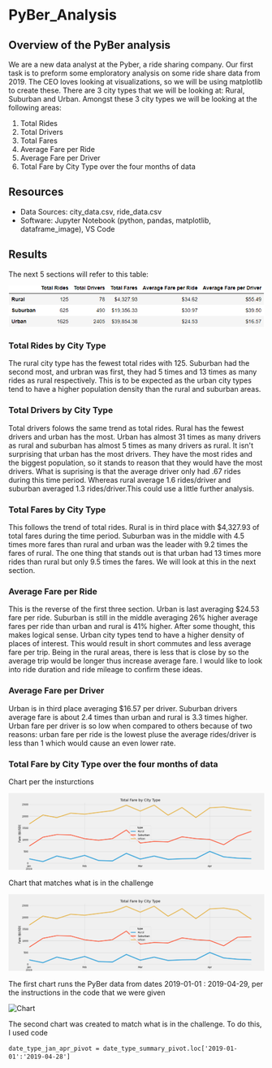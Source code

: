 # PyBer_Analysis
## Overview of the PyBer analysis
We are a new data analyst at the Pyber, a ride sharing company. Our first task is to preform some emploratory analysis on some ride share data from 2019. The CEO loves looking at visualizations, so we will be using matplotlib to create these. 
There are 3 city types that we will be looking at: Rural, Suburban and Urban. Amongst these 3 city types we will be looking at the following areas:
1. Total Rides
2. Total Drivers
3. Total Fares
4. Average Fare per Ride
5. Average Fare per Driver
6. Total Fare by City Type over the four months of data

## Resources
- Data Sources: city_data.csv, ride_data.csv
- Software: Jupyter Notebook (python, pandas, matplotlib, dataframe_image), VS Code

## Results
The next 5 sections will refer to this table:

![Chart](/Analysis/pyber_summary_df.png)


### Total Rides by City Type
The rural city type has the fewest total rides with 125. Suburban had the second most, and urbran was first, they had 5 times and 13 times as many rides as rural respectively. This is to be expected as the urban city types tend to have a higher population density than the rural and suburban areas.  

### Total Drivers by City Type
Total drivers folows the same trend as total rides. Rural has the fewest drivers and urban has the most. Urban has almost 31 times as many drivers as rural and suburban has almost 5 times as many drivers as rural. It isn't surprising that urban has the most drivers. They have the most rides and the biggest population, so it stands to reason that they would have the most drivers. What is suprising is that the average driver only had .67 rides during this time period. Whereas rural average 1.6 rides/driver and suburban averaged 1.3 rides/driver.This could use a little further analysis. 

### Total Fares by City Type
This follows the trend of total rides. Rural is in third place with $4,327.93 of total fares during the time period. Suburban was in the middle with 4.5 times more fares than rural and urban was the leader with 9.2 times the fares of rural. The one thing that stands out is that urban had 13 times more rides than rural but only 9.5 times the fares. We will look at this in the next section.

### Average Fare per Ride
This is the reverse of the first three section. Urban is last averaging $24.53 fare per ride. Suburban is still in the middle averaging 26% higher average fares per ride than urban and rural is 41% higher. After some thought, this makes logical sense. Urban city types tend to have a higher density of places of interest. This would result in short commutes and less average fare per trip. Being in the rural areas, there is less that is close by so the average trip would be longer thus increase average fare. I would like to look into ride duration and ride mileage to confirm these ideas. 

### Average Fare per Driver
Urban is in third place averaging $16.57 per driver. Suburban drivers average fare is about   2.4 times than urban and rural is 3.3 times higher. Urban fare per driver is so low when compared to others because of two reasons: urban fare per ride is the lowest pluse the average rides/driver is less than 1 which would cause an even lower rate. 

### Total Fare by City Type over the four months of data
Chart per the insturctions 

![Chart](/Analysis/PyBer_fare_summary.png)

Chart that matches what is in the challenge

![Chart](/Analysis/PyBer_fare_summary-edited.png)

The first chart runs the PyBer data from dates 2019-01-01 : 2019-04-29, per the instructions in the code that we were given

![Chart](/Analysis/instructions.png)

The second chart was created to match what is in the challenge. To do this, I used code

```
date_type_jan_apr_pivot = date_type_summary_pivot.loc['2019-01-01':'2019-04-28']
```
